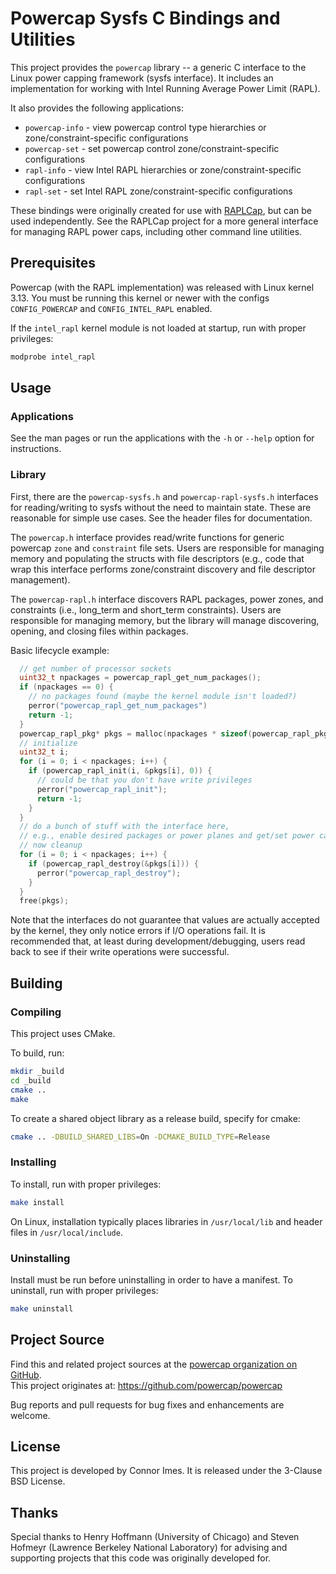 # Powercap Sysfs C Bindings and Utilities

This project provides the `powercap` library -- a generic C interface to the Linux power capping framework (sysfs interface).
It includes an implementation for working with Intel Running Average Power Limit (RAPL).

It also provides the following applications:

* `powercap-info` - view powercap control type hierarchies or zone/constraint-specific configurations
* `powercap-set` - set powercap control zone/constraint-specific configurations
* `rapl-info` - view Intel RAPL hierarchies or zone/constraint-specific configurations
* `rapl-set` - set Intel RAPL zone/constraint-specific configurations

These bindings were originally created for use with [RAPLCap](https://github.com/powercap/raplcap), but can be used independently.
See the RAPLCap project for a more general interface for managing RAPL power caps, including other command line utilities.

## Prerequisites

Powercap (with the RAPL implementation) was released with Linux kernel 3.13.
You must be running this kernel or newer with the configs `CONFIG_POWERCAP` and `CONFIG_INTEL_RAPL` enabled.

If the `intel_rapl` kernel module is not loaded at startup, run with proper privileges:

```sh
modprobe intel_rapl
```


## Usage

### Applications

See the man pages or run the applications with the `-h` or `--help` option for instructions.

### Library

First, there are the `powercap-sysfs.h` and `powercap-rapl-sysfs.h` interfaces for reading/writing to sysfs without the need to maintain state.
These are reasonable for simple use cases.
See the header files for documentation.

The `powercap.h` interface provides read/write functions for generic powercap `zone` and `constraint` file sets.
Users are responsible for managing memory and populating the structs with file descriptors (e.g., code that wrap this interface performs zone/constraint discovery and file descriptor management).

The `powercap-rapl.h` interface discovers RAPL packages, power zones, and constraints (i.e., long\_term and short\_term constraints).
Users are responsible for managing memory, but the library will manage discovering, opening, and closing files within packages.

Basic lifecycle example:

```C
  // get number of processor sockets
  uint32_t npackages = powercap_rapl_get_num_packages();
  if (npackages == 0) {
    // no packages found (maybe the kernel module isn't loaded?)
    perror("powercap_rapl_get_num_packages")
    return -1;
  }
  powercap_rapl_pkg* pkgs = malloc(npackages * sizeof(powercap_rapl_pkg));
  // initialize
  uint32_t i;
  for (i = 0; i < npackages; i++) {
    if (powercap_rapl_init(i, &pkgs[i], 0)) {
      // could be that you don't have write privileges
      perror("powercap_rapl_init");
      return -1;
    }
  }
  // do a bunch of stuff with the interface here,
  // e.g., enable desired packages or power planes and get/set power caps...
  // now cleanup
  for (i = 0; i < npackages; i++) {
    if (powercap_rapl_destroy(&pkgs[i])) {
      perror("powercap_rapl_destroy");
    }
  }
  free(pkgs);
```

Note that the interfaces do not guarantee that values are actually accepted by the kernel, they only notice errors if I/O operations fail.
It is recommended that, at least during development/debugging, users read back to see if their write operations were successful.


## Building

### Compiling

This project uses CMake.

To build, run:

``` sh
mkdir _build
cd _build
cmake ..
make
```

To create a shared object library as a release build, specify for cmake:

``` sh
cmake .. -DBUILD_SHARED_LIBS=On -DCMAKE_BUILD_TYPE=Release
```


### Installing

To install, run with proper privileges:

``` sh
make install
```

On Linux, installation typically places libraries in `/usr/local/lib` and
header files in `/usr/local/include`.

### Uninstalling

Install must be run before uninstalling in order to have a manifest.
To uninstall, run with proper privileges:

``` sh
make uninstall
```


## Project Source

Find this and related project sources at the [powercap organization on GitHub](https://github.com/powercap).  
This project originates at: https://github.com/powercap/powercap

Bug reports and pull requests for bug fixes and enhancements are welcome.


## License

This project is developed by Connor Imes.
It is released under the 3-Clause BSD License.

## Thanks

Special thanks to Henry Hoffmann (University of Chicago) and Steven Hofmeyr (Lawrence Berkeley National Laboratory) for advising and supporting projects that this code was originally developed for.

